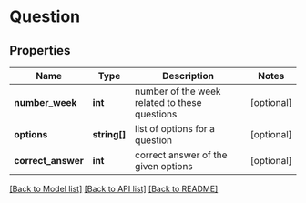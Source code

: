 # Question

## Properties
Name | Type | Description | Notes
------------ | ------------- | ------------- | -------------
**number_week** | **int** | number of the week related to these questions | [optional] 
**options** | **string[]** | list of options for a question | [optional] 
**correct_answer** | **int** | correct answer of the given options | [optional] 

[[Back to Model list]](../README.md#documentation-for-models) [[Back to API list]](../README.md#documentation-for-api-endpoints) [[Back to README]](../README.md)


